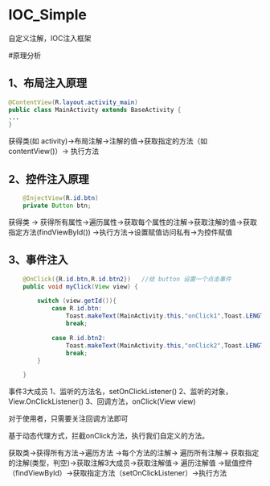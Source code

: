 # IOC_Simple
自定义注解，IOC注入框架

#原理分析

## 1、布局注入原理
```java
@ContentView(R.layout.activity_main)
public class MainActivity extends BaseActivity {
...
}
```
获得类(如 activity)->布局注解->注解的值->获取指定的方法（如 contentView()）-> 执行方法

## 2、控件注入原理
```java
    @InjectView(R.id.btn)
    private Button btn;
```
获得类 -> 获得所有属性->遍历属性->获取每个属性的注解->获取注解的值->获取指定方法(findViewById()) ->执行方法->设置赋值访问私有->为控件赋值

## 3、事件注入
```java
    @OnClick({R.id.btn,R.id.btn2})   //给 button 设置一个点击事件
    public void myClick(View view) {

        switch (view.getId()){
            case R.id.btn:
                Toast.makeText(MainActivity.this,"onClick1",Toast.LENGTH_LONG).show();
                break;

            case R.id.btn2:
                Toast.makeText(MainActivity.this,"onClick2",Toast.LENGTH_LONG).show();
                break;
        }

    }
```

事件3大成员
1、监听的方法名，setOnClickListener()
2、监听的对象，View.OnClickListener()
3、回调方法，onClick(View view)

对于使用者，只需要关注回调方法即可

基于动态代理方式，拦截onClick方法，执行我们自定义的方法。

获取类->获得所有方法->遍历方法 ->每个方法的注解-> 遍历所有注解-> 获取指定的注解(类型，判空)->获取注解3大成员->获取注解值-> 遍历注解值
->赋值控件（findViewById）->获取指定方法（setOnClickListener）->执行方法


